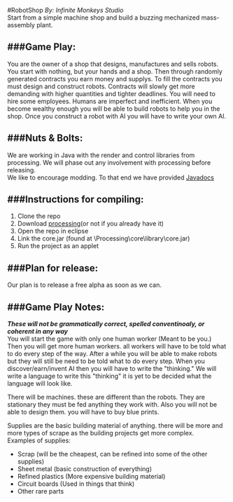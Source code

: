 #RobotShop
*By: Infinite Monkeys Studio*  
Start from a simple machine shop and build a buzzing mechanized mass-assembly plant.

###Game Play:
---
You are the owner of a shop that designs, manufactures and sells robots.  You start with nothing, but your hands and a shop. Then through randomly generated contracts you earn money and supplys. To fill the contracts you must design and construct robots. Contracts will slowly get more demanding with higher quantities and tighter deadlines. You will need to hire some employees. Humans are imperfect and inefficient. When you become wealthy enough you will be able to build robots to help you in the shop. Once you construct a robot with AI you will have to write your own AI.

###Nuts & Bolts:
---
We are working in Java with the render and control libraries from processing. We will phase out any involvement with processing before releasing.  
We like to encourage modding. To that end we have provided [Javadocs](http://InfiniteMonkeysStudio.bitbucket.org)

###Instructions for compiling:
---
1. Clone the repo
1. Download [processing](https://www.processing.org/download/)(or not if you already have it)
1. Open the repo in eclipse
1. Link the core.jar (found at \Processing\core\library\core.jar)
1. Run the project as an applet

###Plan for release:
---
Our plan is to release a free alpha as soon as we can.

###Game Play Notes:
---
***These will not be grammatically correct, spelled conventinoaly, or coherent in any way***  
You will start the game with only one human worker (Meant to be you.) Then you will get more human workers. all workers will have to be told what to do every step of the way.
After a while you will be able to make robots but they will still be need to be told what to do every step. When you discover/earn/invent AI then you will have to write the "thinking."
We will write a language to write this "thinking" it is yet to be decided what the language will look like.  

There will be machines. these are different than the robots. They are stationary they must be fed anything they work with. Also you will not be able to design them. you will have to buy blue prints.

Supplies are the basic building material of anything. there will be more and more types of scrape as the building projects get more complex.   
Examples of supplies: 
*  Scrap (will be the cheapest, can be refined into some of the other supplies)
*  Sheet metal (basic construction of everything)
*  Refined plastics (More expensive building material)
*  Circuit boards (Used in things that think)
*  Other rare parts


